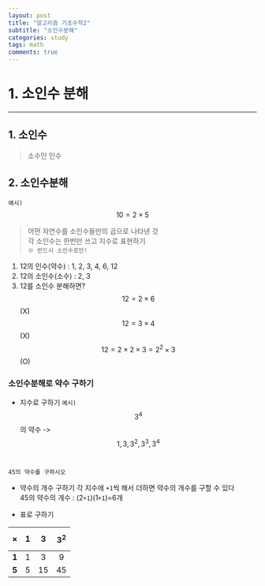 ```yaml
---
layout: post
title: "알고리즘 기초수학2"
subtitle: "소인수분해"
categories: study
tags: math
comments: true
---
```

# 1. 소인수 분해
-------------------------------
## 1. 소인수
> 소수인 인수

## 2. 소인수분해
`예시) ` $$ 10 = 2\times 5$$
> 어떤 자연수를 소인수들만의 곱으로 나타낸 것<br>
> 각 소인수는 한번만 쓰고 지수로 표현하기<br>
> `※ 반드시 소인수로만!`

1) 12의 인수(약수) : 1, 2, 3, 4, 6, 12<br>
2) 12의 소인수(소수) : 2, 3<br>
3) 12를 소인수 분해하면?<br>
$$ 12 = 2\times 6 $$ (X)<br>
$$ 12 = 3\times 4 $$ (X)<br>
$$ 12 = 2\times 2\times 3 = 2^2\times 3 $$ (O)<br>

### 소인수분해로 약수 구하기
- 지수로 구하기
`예시) `$$ 3^4 $$ 의 약수 -> $$1, 3, 3^2, 3^3, 3^4$$<br>

`45의 약수를 구하시오`
- 약수의 개수 구하기
    각 지수에 `+1`씩 해서 더하면 약수의 개수를 구할 수 있다<br>
45의 약수의 개수 : (2`+1`)(1`+1`)=6개

- 표로 구하기

| $$\times$$ | 1 | 3 | $$3^2$$ |
|:----------:|:-:|:-:|:-------:|
| **1**      | 1 | 3 | 9       |
| **5**      | 5 | 15| 45      |